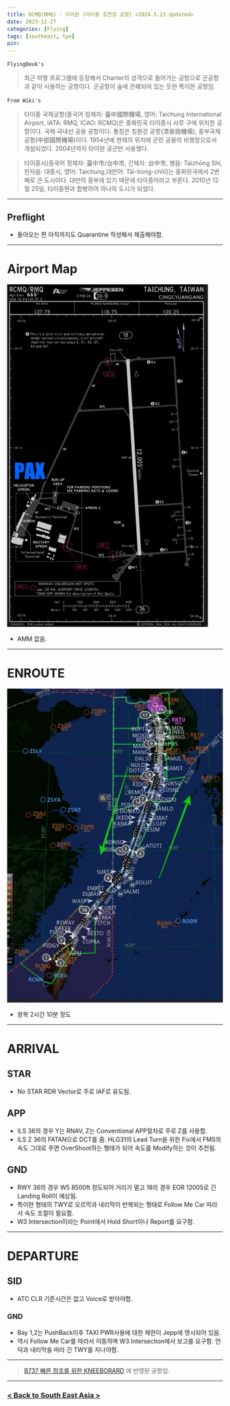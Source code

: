 ```yaml
---
title: RCMQ(RMQ) - 타이완 (타이중 칭찬강 공항) <2024.5.21 Updated>
date: 2023-12-27
categories: [Flying]
tags: [southeast, tpe]
pin:
---
```


`FlyingDeuk's`
> 최근 여행 프로그램에 등장해서 Charter의 성격으로 들어가는 공항으로 군공항과 같이 사용하는 공항이다. 군공항이 숲에 은폐되어 있는 듯한 특이한 공항임. 


`From Wiki's`
> 타이중 국제공항(중국어 정체자: 臺中國際機場, 영어: Taichung International Airport, IATA: RMQ, ICAO: RCMQ)은 중화민국 타이중시 사루 구에 위치한 공항이다. 국제·국내선 공용 공항이다. 통칭은 칭촨강 공항(清泉崗機場), 중부국제공항(中部國際機場)이다.
1954년에 현재의 위치에 군민 공용의 비행장으로서 개설되었다. 2004년까지 타이완 공군만 사용했다.

> 타이중시(중국어 정체자: 臺中市/台中市, 간체자: 台中市, 병음: Táizhōng Shì, 한자음: 대중시, 영어: Taichung,대만어: Tâi-tiong-chhī)는 중화민국에서 2번째로 큰 도시이다. 대만의 중부에 있기 때문에 타이중이라고 부른다. 2010년 12월 25일, 타이중현과 합병하여 하나의 도시가 되었다.

--------

## Preflight
- 돌아오는 편 아직까지도 Quarantine 작성해서 제출해야함. 

---------

# Airport Map
![rmq](/img/flying/airport/rmq_ap.jpg)
- AMM 없음. 

------------

# ENROUTE
![rmq](/img/flying/airport/icnrmq.jpg)
- 왕복 2시간 10분 정도 

--------

# ARRIVAL
## STAR
- No STAR RDR Vector로 주로 IAF로 유도됨. 

## APP
- ILS 36의 경우 Y는 RNAV, Z는 Conventional APP절차로 주로 Z를 사용함. 
- ILS Z 36의 FATAN으로 DCT를 줌. HLG31의 Lead Turn을 위한 Fix에서 FMS의 속도 그대로 주면 OverShoot하는 형태가 되어 속도를 Modify하는 것이 추천됨. 

## GND
- RWY 36의 경우 W5 8500ft 정도되어 거리가 멀고 18의 경우 EOR 12005로 긴 Landing Roll이 예상됨. 
- 특이한 형태의 TWY로 오르막과 내리막이 반복되는 형태로 Follow Me Car 따라서 속도 조절이 필요함. 
- W3 Intersection이라는 Point에서 Hold Short이나 Report를 요구함. 


-------

# DEPARTURE
## SID
- ATC CLR 기준시간은 없고 Voice로 받아야함. 

### GND
- Bay 1,2는 PushBack이후 TAXI PWR사용에 대한 제한이 Jepp에 명시되어 있음. 
- 역시 Follow Me Car를 따라서 이동하며 W3 Intersection에서 보고를 요구함. 언덕과 내리막을 따라 긴 TWY를 지나야함. 

----

> [B737 빠른 참조를 위한 KNEEBORARD](/posts/B737-kneeboard/) 에 반영된 공항임. 

-------


### [< Back to South East Asia >](/posts/SouthEastAsia/)
